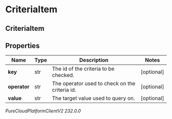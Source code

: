 # CriteriaItem

## CriteriaItem

## Properties

|Name | Type | Description | Notes|
|------------ | ------------- | ------------- | -------------|
| **key** | str | The id of the criteria to be checked. | [optional] |
| **operator** | str | The operator used to check on the criteria id. | [optional] |
| **value** | str | The target value used to query on. | [optional] |



_PureCloudPlatformClientV2 232.0.0_
